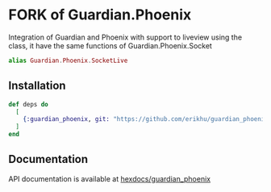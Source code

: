 # FORK of Guardian.Phoenix

Integration of Guardian and Phoenix with support to liveview using the class,
it have the same functions of Guardian.Phoenix.Socket

``` elixir
alias Guardian.Phoenix.SocketLive
```

## Installation

```elixir
def deps do
  [
    {:guardian_phoenix, git: "https://github.com/erikhu/guardian_phoenix.git"}
  ]
end
```

## Documentation

API documentation is available at [hexdocs/guardian_phoenix](https://hexdocs.pm/guardian_phoenix/Guardian.Phoenix.Socket.html)
